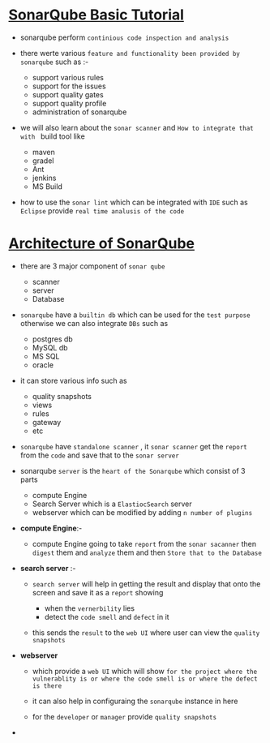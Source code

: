 # <ins> SonarQube Basic Tutorial </ins> #

- sonarqube perform `continious code inspection and analysis` 

- there werte various `feature and functionality been provided by sonarqube` such as :-

  - support various rules 
  - support for the issues
  - support quality gates
  - support quality profile
  - administration of sonarqube

- we will also learn about the `sonar scanner` and `How to integrate that with ` build tool like 
  
  - maven
  - gradel
  - Ant 
  - jenkins
  - MS Build
  
- how to use the `sonar lint` which can be integrated with `IDE` such as `Eclipse` provide `real time analusis of the code`

# <ins> Architecture of SonarQube </ins> #

- there are 3 major component of `sonar qube`

  - scanner
  - server
  - Database

- `sonarqube` have a `builtin db` which can be used for the `test purpose` otherwise we can also integrate `DBs` such as 

  - postgres db
  - MySQL db
  - MS SQL
  - oracle

- it can store various info such as 
  
  - quality snapshots
  - views
  - rules
  - gateway
  - etc 

- `sonarqube` have `standalone scanner` , it `sonar scanner` get the `report` from the `code` and save that to the `sonar server` 

- sonarqube `server` is the `heart of the Sonarqube` which consist of 3 parts

  - compute Engine
  - Search Server which is a `ElastiocSearch` server
  -  webserver which can be modified by adding `n number of plugins`

- **compute Engine**:- 

  - compute Engine going to take `report` from the `sonar sacanner` then `digest` them and `analyze` them and then `Store that to the Database`

- **search server** :-
  
  - `search server` will help in getting the result and display that onto the screen and save it as a `report` showing 

    - when the `vernerbility` lies
    - detect the `code smell` and `defect` in it

  - this sends the `result` to the `web UI` where user can view the `quality snapshots`

- **webserver**

  - which provide a `web UI` which will show `for the project where the vulnerablity is or where the code smell is or where the defect is there`

  - it can also help in configuraing the `sonarqube` instance in here

  - for the `developer` or `manager` provide `quality snapshots`



- 


